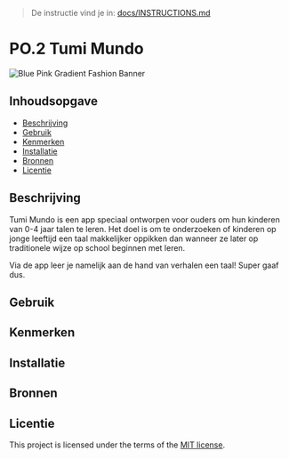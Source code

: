 > De instructie vind je in: [docs/INSTRUCTIONS.md](docs/INSTRUCTIONS.md)

# PO.2 Tumi Mundo
![Blue Pink Gradient Fashion Banner](https://github.com/MisahSaid/user-experience-enhanced-website/assets/144008464/a6e62262-213f-47ae-9059-938ecdfc0d23)

## Inhoudsopgave

  * [Beschrijving](#beschrijving)
  * [Gebruik](#gebruik)
  * [Kenmerken](#kenmerken)
  * [Installatie](#installatie)
  * [Bronnen](#bronnen)
  * [Licentie](#licentie)

## Beschrijving
Tumi Mundo is een app speciaal ontworpen voor ouders om hun kinderen van 0-4 jaar talen te leren. Het doel is om te onderzoeken of kinderen op jonge leeftijd een taal makkelijker oppikken dan wanneer ze later op traditionele wijze op school beginnen met leren.

Via de app leer je namelijk aan de hand van verhalen een taal! Super gaaf dus. 

## Gebruik
<!-- Bij Gebruik staat de user story, hoe het werkt en wat je er mee kan. -->

## Kenmerken
<!-- Bij Kenmerken staat welke technieken zijn gebruikt en hoe. Wat is de HTML structuur? Wat zijn de belangrijkste dingen in CSS? Wat is er met JS gedaan en hoe? Misschien heb je iets met NodeJS gedaan, of heb je een framwork of library gebruikt? -->

## Installatie
<!-- Bij Instalatie staat hoe een andere developer aan jouw repo kan werken -->

## Bronnen

## Licentie

This project is licensed under the terms of the [MIT license](./LICENSE).
